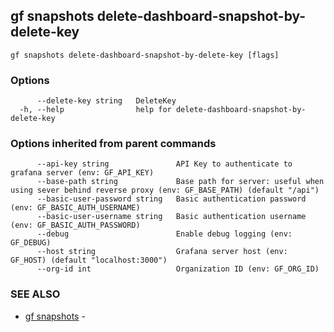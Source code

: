 ## gf snapshots delete-dashboard-snapshot-by-delete-key



```
gf snapshots delete-dashboard-snapshot-by-delete-key [flags]
```

### Options

```
      --delete-key string   DeleteKey
  -h, --help                help for delete-dashboard-snapshot-by-delete-key
```

### Options inherited from parent commands

```
      --api-key string               API Key to authenticate to grafana server (env: GF_API_KEY)
      --base-path string             Base path for server: useful when using sever behind reverse proxy (env: GF_BASE_PATH) (default "/api")
      --basic-user-password string   Basic authentication password (env: GF_BASIC_AUTH_USERNAME)
      --basic-user-username string   Basic authentication username (env: GF_BASIC_AUTH_PASSWORD)
      --debug                        Enable debug logging (env: GF_DEBUG)
      --host string                  Grafana server host (env: GF_HOST) (default "localhost:3000")
      --org-id int                   Organization ID (env: GF_ORG_ID)
```

### SEE ALSO

* [gf snapshots](gf_snapshots.md)	 - 

